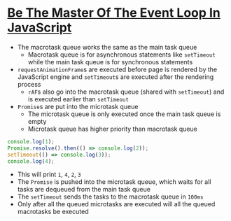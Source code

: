 # [Be The Master Of The Event Loop In JavaScript](https://medium.com/better-programming/be-the-master-of-the-event-loop-in-javascript-part-1-6804cdf6608f)

* The macrotask queue works the same as the main task queue
  * Macrotask queue is for asynchronous statements like `setTimeout` while the main task queue is for synchronous statements
* `requestAnimationFrame`s are executed before page is rendered by the JavaScript engine and `setTimeout`s are executed after the rendering process
  * `rAF`s also go into the macrotask queue (shared with `setTimeout`) and is executed earlier than `setTimeout`
* `Promise`s are put into the microtask queue
  * The microtask queue is only executed once the main task queue is empty
  * Microtask queue has higher priority than macrotask queue
  
```javascript
console.log(1);
Promise.resolve().then(() => console.log(2));
setTimeout(() => console.log(3));
console.log(4);
```

* This will print `1`, `4`, `2`, `3`
* The `Promise` is pushed into the microtask queue, which waits for all tasks are dequeued from the main task queue
* The `setTimeout` sends the tasks to the macrotask queue in `100ms`
* Only after all the queued microtasks are executed will all the queued macrotasks be executed